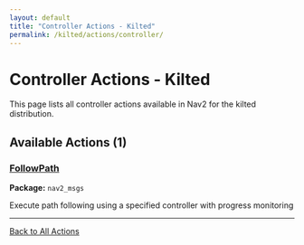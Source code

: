 ```yaml
---
layout: default
title: "Controller Actions - Kilted"
permalink: /kilted/actions/controller/
---
```


# Controller Actions - Kilted

This page lists all controller actions available in Nav2 for the kilted distribution.

## Available Actions (1)


### [FollowPath](/actions/kilted/followpath.html)

**Package:** `nav2_msgs`

Execute path following using a specified controller with progress monitoring

---


[Back to All Actions](/actions/kilted/index.html)
